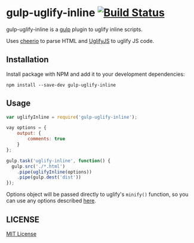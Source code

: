 # gulp-uglify-inline [![Build Status](https://travis-ci.org/shkuznetsov/gulp-uglify-inline.svg?branch=master)](https://travis-ci.org/shkuznetsov/gulp-uglify-inline)

gulp-uglify-inline is a [gulp](https://github.com/wearefractal/gulp) plugin to uglify inline scripts.

Uses [cheerio](https://github.com/cheeriojs/cheerio) to parse HTML and [UglifyJS](https://github.com/mishoo/UglifyJS) to uglify JS code.

## Installation

Install package with NPM and add it to your development dependencies:

`npm install --save-dev gulp-uglify-inline`

## Usage

```javascript
var uglifyInline = require('gulp-uglify-inline');

vay options = {
	output: {
		comments: true
	}
};

gulp.task('uglify-inline', function() {
  gulp.src('./*.html')
    .pipe(uglifyInline(options))
    .pipe(gulp.dest('dist'))
});
```

Options object will be passed directly to uglify's ``minify()`` function, so you can use any options described [here](https://github.com/mishoo/UglifyJS2#api-reference).

## LICENSE

[MIT License](http://en.wikipedia.org/wiki/MIT_License)

